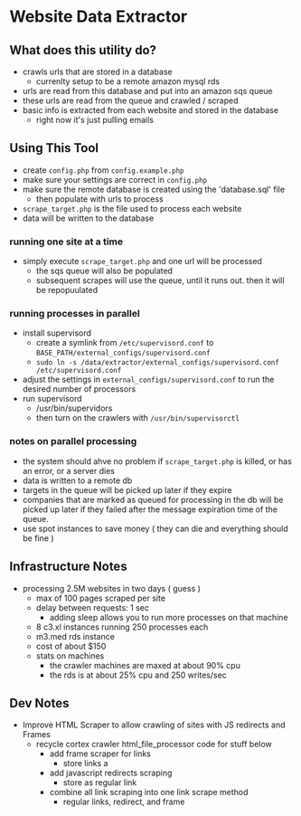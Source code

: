 Website Data Extractor
======================


What does this utility do?
--------------------------
- crawls urls that are stored in a database
  - currenlty setup to be a remote amazon mysql rds
- urls are read from this database and put into an amazon sqs queue
- these urls are read from the queue and crawled / scraped
- basic info is extracted from each website and stored in the database
  - right now it's just pulling emails


Using This Tool
---------------
- create `config.php` from `config.example.php`
- make sure your settings are correct in `config.php`
- make sure the remote database is created using the 'database.sql' file
  - then populate with urls to process
- `scrape_target.php` is the file used to process each website
- data will be written to the database

### running one site at a time
- simply execute `scrape_target.php` and one url will be processed
  - the sqs queue will also be populated
  - subsequent scrapes will use the queue, until it runs out. then it will be repopuulated
  
### running processes in parallel
- install supervisord
  - create a symlink from `/etc/supervisord.conf` to `BASE_PATH/external_configs/supervisord.conf`
  - `sudo ln -s /data/extractor/external_configs/supervisord.conf /etc/supervisord.conf`
- adjust the settings in `external_configs/supervisord.conf` to run the desired number of processors
- run supervisord
  - /usr/bin/supervidors
  - then turn on the crawlers with `/usr/bin/supervisorctl`
  
### notes on parallel processing
- the system should ahve no problem if `scrape_target.php` is killed, or has an error, or a server dies
- data is written to a remote db
- targets in the queue will be picked up later if they expire
- companies that are marked as queued for processing in the db will be picked up later if they failed after the message expiration time of the queue.
- use spot instances to save money ( they can die and everything should be fine )


Infrastructure Notes
--------------------
- processing 2.5M websites in two days ( guess )
  - max of 100 pages scraped per site
  - delay between requests: 1 sec
    - adding sleep allows you to run more processes on that machine
  - 8 c3.xl instances running 250 processes each
  - m3.med rds instance
  - cost of about $150
  - stats on machines
    - the crawler machines are maxed at about 90% cpu
    - the rds is at about 25% cpu and 250 writes/sec
      
  
Dev Notes
---------
- Improve HTML Scraper to allow crawling of sites with JS redirects and Frames
  - recycle cortex crawler html_file_processor code for stuff below
	- add frame scraper for links
		- store links a 
	- add javascript redirects scraping
		- store as regular link
	- combine all link scraping into one link scrape method
		- regular links, redirect, and frame